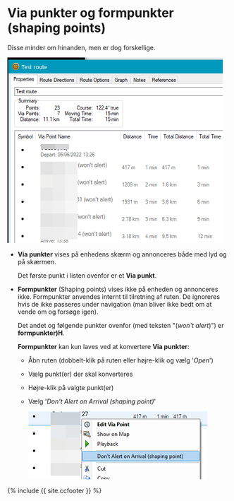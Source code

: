 # Via punkter og formpunkter (shaping points)

Disse minder om hinanden, men er dog forskellige.

![Via vs. shaping points](imgs/via_vs_shaping.png "Route properties window")

* **Via punkter** vises på enhedens skærm og annonceres både med lyd og på skærmen.

  Det første punkt i listen ovenfor er et **Via punkt**.

* **Formpunkter** (Shaping points) vises ikke på enheden og annonceres ikke.
  Formpunkter anvendes internt til tilretning af ruten. De ignoreres hvis de
  ikke passeres under navigation (man bliver ikke bedt om at vende om og
  forsøge igen).

  Det andet og følgende punkter ovenfor (med teksten "(_won't alert_)") er **formpunkter)H**.

  **Formpunkter** kan kun laves ved at konvertere **Via punkter**:
  * Åbn ruten (dobbelt-klik på ruten eller højre-klik og vælg '_Open_')
  * Vælg punkt(er) der skal konverteres
  * Højre-klik på valgte punkt(er)
  * Vælg '_Don't Alert on Arrival (shaping point)_'


    ![Transform point](imgs/Transform_via_to_shaping.png "Via Point Right-Click-Menu")













{% include {{ site.ccfooter }} %}
